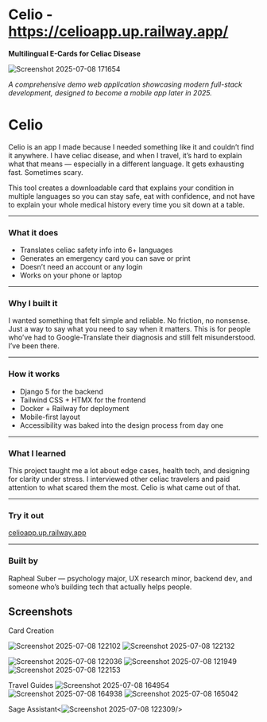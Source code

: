 
# Celio - https://celioapp.up.railway.app/

**Multilingual E-Cards for Celiac Disease**

![Screenshot 2025-07-08 171654](https://github.com/user-attachments/assets/b891d1ef-be56-4533-b480-76687eaa0cbb)

*A comprehensive demo web application showcasing modern full-stack development, designed to become a mobile app later in 2025.*



# Celio

Celio is an app I made because I needed something like it and couldn’t find it anywhere. I have celiac disease, and when I travel, it’s hard to explain what that means — especially in a different language. It gets exhausting fast. Sometimes scary.

This tool creates a downloadable card that explains your condition in multiple languages so you can stay safe, eat with confidence, and not have to explain your whole medical history every time you sit down at a table.

---

### What it does

- Translates celiac safety info into 6+ languages
- Generates an emergency card you can save or print
- Doesn’t need an account or any login
- Works on your phone or laptop

---

### Why I built it

I wanted something that felt simple and reliable. No friction, no nonsense. Just a way to say what you need to say when it matters. This is for people who’ve had to Google-Translate their diagnosis and still felt misunderstood. I’ve been there.

---

### How it works

- Django 5 for the backend
- Tailwind CSS + HTMX for the frontend
- Docker + Railway for deployment
- Mobile-first layout
- Accessibility was baked into the design process from day one

---

### What I learned

This project taught me a lot about edge cases, health tech, and designing for clarity under stress. I interviewed other celiac travelers and paid attention to what scared them the most. Celio is what came out of that.

---

### Try it out

[celioapp.up.railway.app](https://celioapp.up.railway.app)

---

### Built by

Rapheal Suber — psychology major, UX research minor, backend dev, and someone who’s building tech that actually helps people.


## Screenshots

Card Creation

![Screenshot 2025-07-08 122102](https://github.com/user-attachments/assets/97ddf50e-e474-4011-9b9c-ea69d97925bf)
![Screenshot 2025-07-08 122132](https://github.com/user-attachments/assets/8219939c-1a93-4fcc-81a5-c8d03888c25c)

![Screenshot 2025-07-08 122036](https://github.com/user-attachments/assets/d68a354c-b6c2-4ed1-ac3a-f40a73a00748)
![Screenshot 2025-07-08 121949](https://github.com/user-attachments/assets/3fc86239-f5d1-4c92-873b-ce9ac8b3eee1)
![Screenshot 2025-07-08 122153](https://github.com/user-attachments/assets/1dab4b89-1c8b-4d03-a710-14931fcc9c04)

 

Travel Guides
![Screenshot 2025-07-08 164954](https://github.com/user-attachments/assets/e02b106f-2ca9-4b4b-b877-ed80acc4bdd1)
![Screenshot 2025-07-08 164938](https://github.com/user-attachments/assets/c0f95c8a-19c9-4330-b0ac-b16a0f11291e)
![Screenshot 2025-07-08 165042](https://github.com/user-attachments/assets/dc768051-8799-408c-90fb-9fba87557f2a)



Sage Assistant<![Screenshot 2025-07-08 122309](https://github.com/user-attachments/assets/c59dc3f3-c1e2-4fbb-a4b9-2a09c7a310ed)/>



